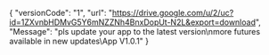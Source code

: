 { "versionCode": "1", "url": "https://drive.google.com/u/2/uc?id=1ZXvnbHDMvG5Y6mNZZNh4BnxDopUt-N2L&export=download", "Message": "pls update your app to the latest version\nmore futures available in new updates\App V1.0.1" }

